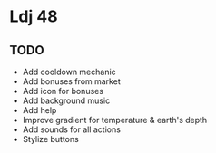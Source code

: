 # Ldj 48


## TODO
- Add cooldown mechanic
- Add bonuses from market
- Add icon for bonuses
- Add background music
- Add help
- Improve gradient for temperature & earth's depth
- Add sounds for all actions
- Stylize buttons
